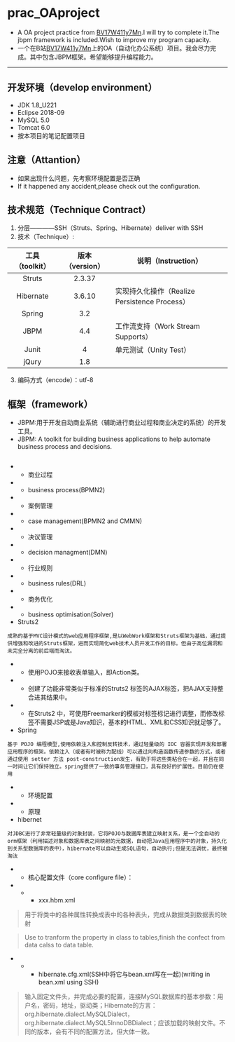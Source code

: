 # prac_OAproject
[BV17W411y7Mn]:https://www.bilibili.com/video/BV17W411y7Mn "【编程】java开发工程师项目实战 15套合集（毕业设计项目）"
* A OA project practice from [BV17W411y7Mn].I will try to complete it.The jbpm framework is included.Wish to improve my program capacity.
* 一个在B站[BV17W411y7Mn]上的OA（自动化办公系统）项目。我会尽力完成。其中包含JBPM框架。希望能够提升编程能力。
---
## 开发环境（develop environment）
* JDK 1.8_U221
* Eclipse 2018-09
* MySQL 5.0
* Tomcat 6.0
* 按本项目的笔记配置项目
## 注意（Attantion）
* 如果出现什么问题，先考察环境配置是否正确
* If it happened any accident,please check out the configuration.
## 技术规范（Technique Contract）
1) 分层————SSH（Struts、Spring、Hibernate）deliver with SSH
2) 技术（Technique）:

工具（toolkit）|版本（version）|说明（Instruction）
|:-----:|:-----:|---
Struts |2.3.37|
Hibernate|3.6.10|实现持久化操作（Realize Persistence Process）
Spring|3.2
JBPM|4.4|工作流支持（Work Stream Supports）
Junit|4|单元测试（Unity Test）
jQury|1.8
3) 编码方式（encode）：utf-8
## 框架（framework）
* JBPM:用于开发自动商业系统（辅助进行商业过程和商业决定的系统）的开发工具。
* JBPM: A toolkit for building business applications to help automate business process and decisions.
```
```
* * 商业过程
* * business process(BPMN2)
* * 案例管理
* * case management(BPMN2 and CMMN)
* * 决议管理
* * decision managment(DMN)
* * 行业规则
* * business rules(DRL)
* * 商务优化
* * business optimisation(Solver)
* Struts2
```
成熟的基于MVC设计模式的web应用程序框架,是以WebWork框架和Struts框架为基础，通过提供增强和改进的Struts框架，进而实现简化web技术人员开发工作的目标。但由于高位漏洞和未完全分离的前后端而淘汰。
```
* * 使用POJO来接收表单输入，即Action类。
* * 创建了功能非常类似于标准的Struts2 标签的AJAX标签，把AJAX支持整合进其结果中。
* * 在Struts2 中，可使用Freemarker的模板对标签标记进行调整，而修改标签不需要JSP或是Java知识，基本的HTML、XML和CSS知识就足够了。
* Spring
```
基于 POJO 编程模型,使用依赖注入和控制反转技术，通过轻量级的 IOC 容器实现开发和部署应用程序的框架。依赖注入（或者有时被称为配线）可以通过向构造函数传递参数的方式，或者通过使用 setter 方法 post-construction发生，有助于将这些类粘合在一起，并且在同一时间让它们保持独立。spring提供了一致的事务管理接口，具有良好的扩展性。目前仍在使用
```
* * 环境配置
* * 原理
* hibernet
```
对JDBC进行了非常轻量级的对象封装，它将POJO与数据库表建立映射关系，是一个全自动的orm框架（利用描述对象和数据库表之间映射的元数据，自动把Java应用程序中的对象，持久化到关系型数据库的表中），hibernate可以自动生成SQL语句，自动执行;但是无法调优，最终被淘汰
```
* * 核心配置文件（core configure file）：
* * * xxx.hbm.xml
>用于将类中的各种属性转换成表中的各种表头，完成从数据类到数据表的映射

>Use to tranform the property in class to tables,finish the confect from data calss to data table.
* * * hibernate.cfg.xml(SSH中将它与bean.xml写在一起)(writing in bean.xml using SSH)
>输入固定文件头，并完成必要的配置，连接MySQL数据库的基本参数：用户名，密码，地址，驱动类；Hibernate的方言：org.hibernate.dialect.MySQLDialect，org.hibernate.dialect.MySQL5InnoDBDialect；应该加载的映射文件。不同的版本，会有不同的配置方法，但大体一致。